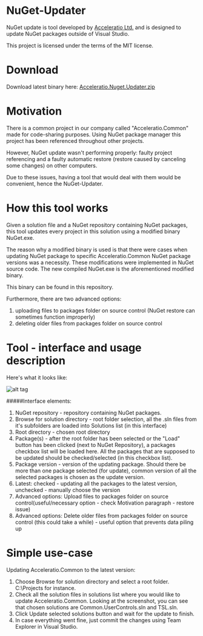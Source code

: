 # NuGet-Updater
NuGet update is tool developed by [Acceleratio Ltd.](https://acceleratio.net/) and is designed to update NuGet packages outside of Visual Studio. 

This project is licensed under the terms of the MIT license.

# Download

Download latest binary here: [Acceleratio.Nuget.Updater.zip](https://github.com/Acceleratio/NuGet-Updater/raw/master/dist/Acceleratio.Nuget.Updater.zip)

# Motivation
There is a common project in our company called "Acceleratio.Common" made for
code-sharing purposes. Using NuGet package manager this project has been 
referenced throughout other projects.

However, NuGet update wasn't performing properly: faulty project referencing
and a faulty automatic restore (restore caused by canceling some changes) on 
other computers.

Due to these issues, having a tool that would deal with them would be convenient, 
hence the NuGet-Updater.

# How this tool works
Given a solution file and a NuGet repository containing NuGet packages, this 
tool updates every project in this solution using a modified binary NuGet.exe. 

The reason why a modified binary is used is that there were cases when updating
NuGet package to specific Acceleratio.Common NuGet package versions was a necessity.
These modifications were implemented in NuGet source code. The new compiled 
NuGet.exe is the aforementioned modified binary.

This binary can be found in this repository. 

Furthermore, there are two advanced options:

1. uploading files to packages folder on source control (NuGet restore can sometimes function improperly)
2. deleting older files from packages folder on source control

# Tool - interface and usage description
Here's what it looks like:

![alt tag](https://www.dropbox.com/s/4j0qgjn204f69yd/updater.png?raw=1)

#####Interface elements:

1. NuGet repository - repository containing NuGet packages.
2. Browse for solution directory - root folder selection, all the .sln 
files from it's subfolders are loaded into Solutions list (in this interface)
3. Root directory - chosen root directory
4. Package(s) - after the root folder has been selected or the "Load" button has been clicked (next to NuGet Repository), a packages checkbox list will be loaded here. All the packages that are supposed to be updated should be checked/selected (in this checkbox list).
5. Package version - version of the updating package. Should there be more than one package selected (for update), common version of all the selected packages is chosen as the update version.
6. Latest: checked - updating all the packages to the latest version, unchecked - manually choose the version
7. Advanced options: Upload files to packages folder on source control(useful/necessary option - check Motivation paragraph - restore issue)
8. Advanced options: Delete older files from packages folder on source control (this could take a while) - useful option that prevents data piling up

# Simple use-case

Updating Acceleratio.Common to the latest version:

1. Choose Browse for solution directory and select a root folder. C:\Projects for instance.
2. Check all the solution files in solutions list where you would like to update Acceleratio.Common. Looking at the screenshot, you can see that chosen solutions are Common.UserControls.sln and TSL.sln.
3. Click Update selected solutions button and wait for the update to finish.
4. In case everything went fine, just commit the changes using Team Explorer in Visual Studio.
